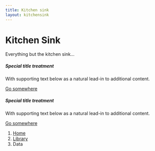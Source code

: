 ```yaml
---
title: Kitchen sink
layout: kitchensink
---
```


<div class="visual-test" id="heading" data-test="heading">
  <div class="container pt-5">
    <h1>Kitchen Sink</h1>
    <p>Everything but the kitchen sink...</p>
  </div>
</div>

<div class="visual-test" id="card-deck" data-test="card-deck">
  <div class="container pt-5">
    <div class="row">
      <div class="col-sm-6">
        <div class="card">
          <div class="card-body">
            <h5 class="card-title">Special title treatment</h5>
            <p class="card-text">With supporting text below as a natural lead-in to additional content.</p>
            <a href="#" class="btn btn-primary">Go somewhere</a>
          </div>
        </div>
      </div>
      <div class="col-sm-6">
        <div class="card">
          <div class="card-body">
            <h5 class="card-title">Special title treatment</h5>
            <p class="card-text">With supporting text below as a natural lead-in to additional content.</p>
            <a href="#" class="btn btn-primary">Go somewhere</a>
          </div>
        </div>
      </div>
    </div>
  </div>
</div>

<div class="visual-test container pt-5" id="breadcrumb" data-test="breadcrumb">
  <nav aria-label="breadcrumb">
    <ol class="breadcrumb">
      <li class="breadcrumb-item"><a href="#">Home</a></li>
      <li class="breadcrumb-item"><a href="#">Library</a></li>
      <li class="breadcrumb-item active" aria-current="page">Data</li>
    </ol>
  </nav>
</div>